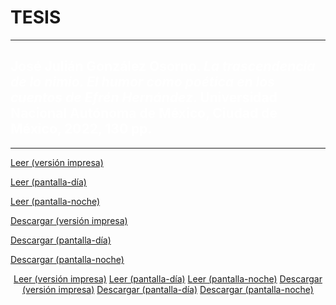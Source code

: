 # TESIS
---
## <span style="color:white">José Julián González Osorno. *La trascendencia de lo nimio. El humor como poética en los cuentos de Efrén Hernández*. Universidad Nacional Autónoma de México, Ciudad de México, 2022, 130 pp.</span>
---
[Leer (versión impresa)](https://tuxkernel.github.io/julian/julian-impress.pdf)

[Leer (pantalla-día)](https://tuxkernel.github.io/julian/julian-screen-day.pdf)

[Leer (pantalla-noche)](https://tuxkernel.github.io/julian/julian-screen-night.pdf)

[Descargar (versión impresa)](https://github.com/tuxkernel/julian/raw/main/julian-impress.pdf)

[Descargar (pantalla-día)](https://github.com/tuxkernel/julian/raw/main/julian-screen-day.pdf)

[Descargar (pantalla-noche)](https://github.com/tuxkernel/julian/raw/main/julian-screen-night.pdf)

<p align="center">
  <a href="https://tuxkernel.github.io/julian/julian-impress.pdf">Leer (versión impresa)</a>
  <a href="https://tuxkernel.github.io/julian/julian-screen-day.pdf">Leer (pantalla-día)</a>
  <a href="https://tuxkernel.github.io/julian/julian-screen-night.pdf">Leer (pantalla-noche)</a>
  <a href="https://github.com/tuxkernel/julian/raw/main/julian-impress.pdf">Descargar (versión impresa)</a>
  <a href="https://github.com/tuxkernel/julian/raw/main/julian-screen-day.pdf">Descargar (pantalla-día)</a>
  <a href="https://github.com/tuxkernel/julian/raw/main/julian-screen-night.pdf">Descargar (pantalla-noche)</a>
</p>
